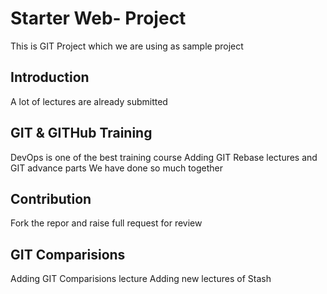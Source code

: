 # Starter Web- Project
This is GIT Project which we are using as sample project

## Introduction
A lot of lectures are already submitted

## GIT & GITHub Training
DevOps is one of the best training course
Adding GIT Rebase lectures and GIT advance parts
We have done so much together

## Contribution
Fork the repor and raise full request for review

## GIT Comparisions
Adding GIT Comparisions lecture
Adding new lectures of Stash